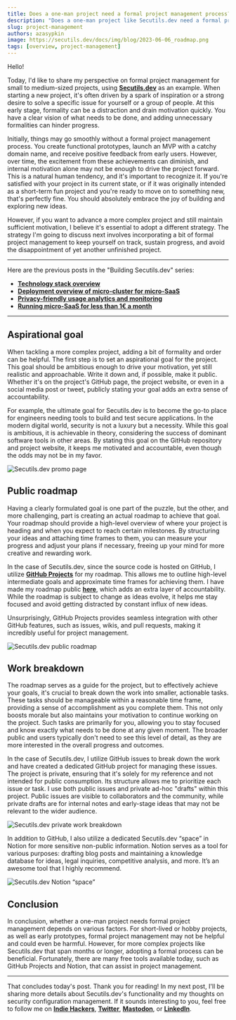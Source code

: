 ```yaml
---
title: Does a one-man project need a formal project management process?
description: "Does a one-man project like Secutils.dev need a formal project management process? Project management of the open-source project in GitHub and Notion."
slug: project-management
authors: azasypkin
image: https://secutils.dev/docs/img/blog/2023-06-06_roadmap.png
tags: [overview, project-management]
---
```

Hello!

Today, I'd like to share my perspective on formal project management for small to medium-sized projects, using [**Secutils.dev**](https://secutils.dev) as an example. When starting a new project, it's often driven by a spark of inspiration or a strong desire to solve a specific issue for yourself or a group of people. At this early stage, formality can be a distraction and drain motivation quickly. You have a clear vision of what needs to be done, and adding unnecessary formalities can hinder progress.

Initially, things may go smoothly without a formal project management process. You create functional prototypes, launch an MVP with a catchy domain name, and receive positive feedback from early users. However, over time, the excitement from these achievements can diminish, and internal motivation alone may not be enough to drive the project forward. This is a natural human tendency, and it's important to recognize it. If you're satisfied with your project in its current state, or if it was originally intended as a short-term fun project and you're ready to move on to something new, that's perfectly fine. You should absolutely embrace the joy of building and exploring new ideas.

However, if you want to advance a more complex project and still maintain sufficient motivation, I believe it's essential to adopt a different strategy. The strategy I'm going to discuss next involves incorporating a bit of formal project management to keep yourself on track, sustain progress, and avoid the disappointment of yet another unfinished project.

<!--truncate-->

---

Here are the previous posts in the "Building Secutils.dev" series:

- [**Technology stack overview**](/blog/2023-05-25-technology-stack-overview.md)
- [**Deployment overview of micro-cluster for micro-SaaS**](/blog/2023-05-28-deployment-overview.md)
- [**Privacy-friendly usage analytics and monitoring**](/blog/2023-05-30-usage-analytics-and-monitoring.md)
- [**Running micro-SaaS for less than 1€ a month**](/blog/2023-06-01-running-micro-saas-for-less-than-one-euro-a-month.md)

---

## Aspirational goal

When tackling a more complex project, adding a bit of formality and order can be helpful. The first step is to set an aspirational goal for the project. This goal should be ambitious enough to drive your motivation, yet still realistic and approachable. Write it down and, if possible, make it public. Whether it's on the project's GitHub page, the project website, or even in a social media post or tweet, publicly stating your goal adds an extra sense of accountability.

For example, the ultimate goal for Secutils.dev is to become the go-to place for engineers needing tools to build and test secure applications. In the modern digital world, security is not a luxury but a necessity. While this goal is ambitious, it is achievable in theory, considering the success of dominant software tools in other areas. By stating this goal on the GitHub repository and project website, it keeps me motivated and accountable, even though the odds may not be in my favor.

![Secutils.dev promo page](https://secutils.dev/docs/img/blog/goal.png)

## Public roadmap

Having a clearly formulated goal is one part of the puzzle, but the other, and more challenging, part is creating an actual roadmap to achieve that goal. Your roadmap should provide a high-level overview of where your project is heading and when you expect to reach certain milestones. By structuring your ideas and attaching time frames to them, you can measure your progress and adjust your plans if necessary, freeing up your mind for more creative and rewarding work.

In the case of Secutils.dev, since the source code is hosted on GitHub, I utilize [**GitHub Projects**](https://docs.github.com/en/issues/planning-and-tracking-with-projects/learning-about-projects/about-projects) for my roadmap. This allows me to outline high-level intermediate goals and approximate time frames for achieving them. I have made my roadmap public [**here**](https://github.com/orgs/secutils-dev/projects/1/views/1), which adds an extra layer of accountability. While the roadmap is subject to change as ideas evolve, it helps me stay focused and avoid getting distracted by constant influx of new ideas.

Unsurprisingly, GitHub Projects provides seamless integration with other GitHub features, such as issues, wikis, and pull requests, making it incredibly useful for project management.

![Secutils.dev public roadmap](https://secutils.dev/docs/img/blog/2023-06-06_roadmap.png)

## Work breakdown

The roadmap serves as a guide for the project, but to effectively achieve your goals, it's crucial to break down the work into smaller, actionable tasks. These tasks should be manageable within a reasonable time frame, providing a sense of accomplishment as you complete them. This not only boosts morale but also maintains your motivation to continue working on the project. Such tasks are primarily for you, allowing you to stay focused and know exactly what needs to be done at any given moment. The broader public and users typically don't need to see this level of detail, as they are more interested in the overall progress and outcomes.

In the case of Secutils.dev, I utilize GitHub issues to break down the work and have created a dedicated GitHub project for managing these issues. The project is private, ensuring that it's solely for my reference and not intended for public consumption. Its structure allows me to prioritize each issue or task. I use both public issues and private ad-hoc "drafts" within this project. Public issues are visible to collaborators and the community, while private drafts are for internal notes and early-stage ideas that may not be relevant to the wider audience.

![Secutils.dev private work breakdown](https://secutils.dev/docs/img/blog/2023-06-06_breakdown.png)

In addition to GitHub, I also utilize a dedicated Secutils.dev “space” in Notion for more sensitive non-public information. Notion serves as a tool for various purposes: drafting blog posts and maintaining a knowledge database for ideas, legal inquiries, competitive analysis, and more. It’s an awesome tool that I highly recommend.

![Secutils.dev Notion “space”](https://secutils.dev/docs/img/blog/2023-06-06_notion.png)

## Conclusion

In conclusion, whether a one-man project needs formal project management depends on various factors. For short-lived or hobby projects, as well as early prototypes, formal project management may not be helpful and could even be harmful. However, for more complex projects like Secutils.dev that span months or longer, adopting a formal process can be beneficial. Fortunately, there are many free tools available today, such as GitHub Projects and Notion, that can assist in project management.

---

That concludes today's post. Thank you for reading! In my next post, I'll be sharing more details about Secutils.dev's functionality and my thoughts on security configuration management. If it sounds interesting to you, feel free to follow me on [**Indie Hackers**](https://www.indiehackers.com/azasypkin/history), [**Twitter**](https://twitter.com/aleh_zasypkin), [**Mastodon**](https://infosec.exchange/@azasypkin), or [**LinkedIn**](https://www.linkedin.com/in/azasypkin).
